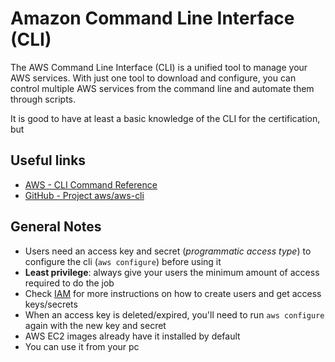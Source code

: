 # Amazon Command Line Interface (CLI)
The AWS Command Line Interface (CLI) is a unified tool to manage your AWS services. With just one tool to download and configure, you can control multiple AWS services from the command line and automate them through scripts.

It is good to have at least a basic knowledge of the CLI for the certification, but 

## Useful links
- [AWS - CLI Command Reference](https://docs.aws.amazon.com/cli/latest/reference/)
- [GitHub - Project aws/aws-cli](https://github.com/aws/aws-cli)

## General Notes
- Users need an access key and secret (*programmatic access type*) to configure the cli (``aws configure``) before using it
- **Least privilege**: always give your users the minimum amount of access required to do the job 
- Check [IAM](IAM.md) for more instructions on how to create users and get access keys/secrets
- When an access key is deleted/expired, you'll need to run ``aws configure`` again with the new key and secret
- AWS EC2 images already have it installed by default
- You can use it from your pc
